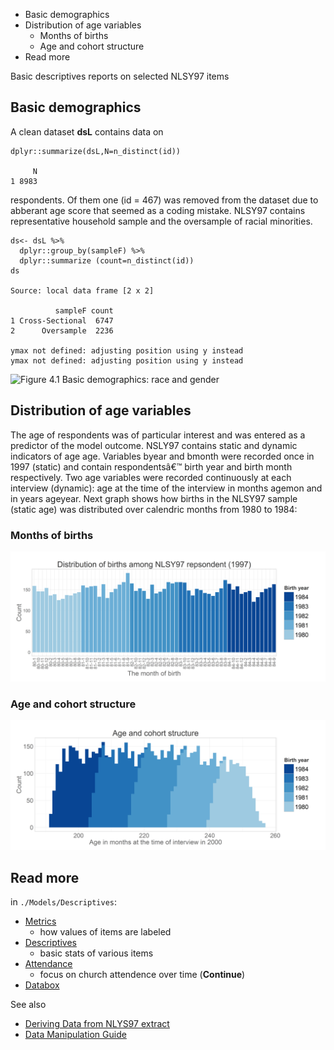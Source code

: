 -   Basic demographics
-   Distribution of age variables
    -   Months of births
    -   Age and cohort structure
-   Read more

<!--  Set the working directory to the repository's base directory; this assumes the report is nested inside of only one directory.-->











Basic descriptives reports on selected NLSY97 items

Basic demographics
------------------

A clean dataset **dsL** contains data on

    dplyr::summarize(dsL,N=n_distinct(id))

         N
    1 8983

respondents. Of them one (id = 467) was removed from the dataset due to
abberant age score that seemed as a coding mistake. NLSY97 contains
representative household sample and the oversample of racial minorities.

    ds<- dsL %>% 
      dplyr::group_by(sampleF) %>% 
      dplyr::summarize (count=n_distinct(id))
    ds

    Source: local data frame [2 x 2]

              sampleF count
    1 Cross-Sectional  6747
    2      Oversample  2236

    ymax not defined: adjusting position using y instead
    ymax not defined: adjusting position using y instead

![Figure 4.1 Basic demographics: race and
gender](figure_rmd/Descriptives/basic_demo.png)

Distribution of age variables
-----------------------------

The age of respondents was of particular interest and was entered as a
predictor of the model outcome. NSLY97 contains static and dynamic
indicators of age age. Variables byear and bmonth were recorded once in
1997 (static) and contain respondentsâ€™ birth year and birth month
respectively. Two age variables were recorded continuously at each
interview (dynamic): age at the time of the interview in months agemon
and in years ageyear. Next graph shows how births in the NLSY97 sample
(static age) was distributed over calendric months from 1980 to 1984:

### Months of births

![plot of chunk bmonth\_dist](figure_rmd/Descriptives/bmonth_dist.png)

### Age and cohort structure

![plot of chunk agemon\_dist](figure_rmd/Descriptives/agemon_dist.png)

Read more
---------

in <code>./Models/Descriptives</code>:

-   [Metrics](https://github.com/andkov/Longitudinal_Models_of_Religiosity_NLSY97/blob/master/Models/Descriptives/Metrics.md)
    - how values of items are labeled  
-   [Descriptives](https://github.com/andkov/Longitudinal_Models_of_Religiosity_NLSY97/blob/master/Models/Descriptives/Descriptives.md)
    - basic stats of various items  
-   [Attendance](https://github.com/andkov/Longitudinal_Models_of_Religiosity_NLSY97/blob/master/Models/Descriptives/Attendance.md)
    - focus on church attendence over time (**Continue**)  
-   [Databox](https://github.com/andkov/Longitudinal_Models_of_Religiosity_NLSY97/blob/master/Models/Descriptives/Databox.Rmd)

See also

-   [Deriving Data from NLYS97
    extract](https://github.com/andkov/Longitudinal_Models_of_Religiosity_NLSY97/blob/master/Data/Derive_dsL_from_Extract.md)
-   [Data Manipulation
    Guide](https://github.com/andkov/Longitudinal_Models_of_Religiosity_NLSY97/blob/master/Vignettes/dplyr/Data_Manipulation_Guide.md)

